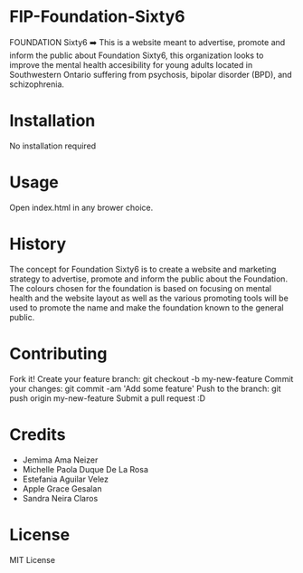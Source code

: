 # FIP-Foundation-Sixty6

FOUNDATION Sixty6
➡️ This is a website meant to advertise, promote and inform the public about Foundation Sixty6, this organization looks to improve the mental health accesibility for young adults located in Southwestern Ontario suffering from psychosis, bipolar disorder (BPD), and schizophrenia. 


# Installation
No installation required

# Usage
Open index.html in any brower choice.

# History
The concept for  Foundation Sixty6 is to create a website and marketing strategy to advertise, promote and inform the public about the Foundation. The colours chosen for the foundation is based on focusing on mental health and the website layout as well as the various promoting tools will be used to promote the name and make the foundation known to the general public.

# Contributing
Fork it!
Create your feature branch: git checkout -b my-new-feature
Commit your changes: git commit -am 'Add some feature'
Push to the branch: git push origin my-new-feature
Submit a pull request :D

# Credits
- Jemima Ama Neizer 
- Michelle Paola Duque De La Rosa
- Estefania Aguilar Velez
- Apple Grace Gesalan
- Sandra Neira Claros

# License
MIT License
